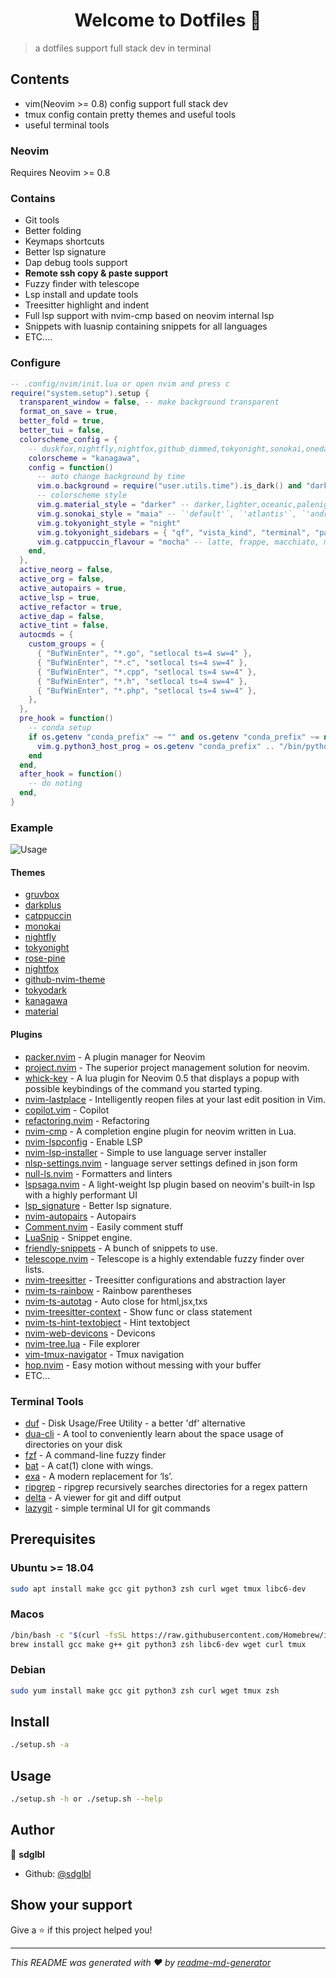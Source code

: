 <h1 align="center">Welcome to Dotfiles 👋</h1>
<p>
</p>

> a dotfiles support full stack dev in terminal

## Contents

- vim(Neovim >= 0.8) config support full stack dev
- tmux config contain pretty themes and useful tools
- useful terminal tools

### Neovim

Requires Neovim >= 0.8

### Contains

- Git tools
- Better folding
- Keymaps shortcuts
- Better lsp signature
- Dap debug tools support
- **Remote ssh copy & paste support**
- Fuzzy finder with telescope
- Lsp install and update tools
- Treesitter highlight and indent
- Full lsp support with nvim-cmp based on neovim internal lsp
- Snippets with luasnip containing snippets for all languages
- ETC....

### Configure

```lua
-- .config/nvim/init.lua or open nvim and press c
require("system.setup").setup {
  transparent_window = false, -- make background transparent
  format_on_save = true,
  better_fold = true,
  better_tui = false,
  colorscheme_config = {
    -- duskfox,nightfly,nightfox,github_dimmed,tokyonight,sonokai,onedarkpro,monokai_soda,catppuccin,tokyodark,kanagawa,material
    colorscheme = "kanagawa",
    config = function()
      -- auto change background by time
      vim.o.background = require("user.utils.time").is_dark() and "dark" or "light"
      -- colorscheme style
      vim.g.material_style = "darker" -- darker,lighter,oceanic,palenight,deep ocean
      vim.g.sonokai_style = "maia" -- `'default'`, `'atlantis'`, `'andromeda'`, `'shusia'`, `'maia'`, `'espresso'`
      vim.g.tokyonight_style = "night"
      vim.g.tokyonight_sidebars = { "qf", "vista_kind", "terminal", "packer" }
      vim.g.catppuccin_flavour = "mocha" -- latte, frappe, macchiato, mocha
    end,
  },
  active_neorg = false,
  active_org = false,
  active_autopairs = true,
  active_lsp = true,
  active_refactor = true,
  active_dap = false,
  active_tint = false,
  autocmds = {
    custom_groups = {
      { "BufWinEnter", "*.go", "setlocal ts=4 sw=4" },
      { "BufWinEnter", "*.c", "setlocal ts=4 sw=4" },
      { "BufWinEnter", "*.cpp", "setlocal ts=4 sw=4" },
      { "BufWinEnter", "*.h", "setlocal ts=4 sw=4" },
      { "BufWinEnter", "*.php", "setlocal ts=4 sw=4" },
    },
  },
  pre_hook = function()
    -- conda setup
    if os.getenv "conda_prefix" ~= "" and os.getenv "conda_prefix" ~= nil then
      vim.g.python3_host_prog = os.getenv "conda_prefix" .. "/bin/python"
    end
  end,
  after_hook = function()
    -- do noting
  end,
}

```

### Example

![Usage](/gifs/use.gif)

#### Themes

- [gruvbox](https://github.com/ellisonleao/gruvbox.nvim)
- [darkplus](https://github.com/martinsione/darkplus.nvim)
- [catppuccin](https://github.com/catppuccin/nvim)
- [monokai](https://github.com/tanvirtin/monokai.nvim)
- [nightfly](https://github.com/bluz71/vim-nightfly-guicolors)
- [tokyonight](https://github.com/folke/tokyonight.nvim)
- [rose-pine](https://github.com/rose-pine/neovim)
- [nightfox](https://github.com/EdenEast/nightfox.nvim)
- [github-nvim-theme](https://github.com/projekt0n/github-nvim-theme)
- [tokyodark](https://github.com/tiagovla/tokyodark.nvim)
- [kanagawa](https://github.com/rebelot/kanagawa.nvim)
- [material](https://github.com/marko-cerovac/material.nvim)

#### Plugins

- [packer.nvim](https://github.com/wbthomason/packer.nvim) - A plugin manager for Neovim
- [project.nvim](https://github.com/ahmedkhalf/project.nvim) - The superior project management solution for neovim.
- [whick-key](https://github.com/folke/which-key.nvim) - A lua plugin for Neovim 0.5 that displays a popup with possible keybindings of the command you started typing.
- [nvim-lastplace](https://github.com/ethanholz/nvim-lastplace) - Intelligently reopen files at your last edit position in Vim.
- [copilot.vim](https://github.com/github/copilot.vim) - Copilot
- [refactoring.nvim](https://github.com/ThePrimeagen/refactoring.nvim) - Refactoring
- [nvim-cmp](https://github.com/hrsh7th/nvim-cmp) - A completion engine plugin for neovim written in Lua.
- [nvim-lspconfig](https://github.com/neovim/nvim-lspconfig) - Enable LSP
- [nvim-lsp-installer](https://github.com/williamboman/nvim-lsp-installer) - Simple to use language server installer
- [nlsp-settings.nvim](http://github.com/tamago324/nlsp-settings.nvim) - language server settings defined in json form
- [null-ls.nvim](http://github.com/jose-elias-alvarez/null-ls.nvim) - Formatters and linters
- [lspsaga.nvim](https://github.com/tami5/lspsaga.nvim) - A light-weight lsp plugin based on neovim's built-in lsp with a highly performant UI
- [lsp_signature](https://github.com/ray-x/lsp_signature.nvim) - Better lsp signature.
- [nvim-autopairs](https://github.com/windwp/nvim-autopairs) - Autopairs
- [Comment.nvim](https://github.com/numToStr/Comment.nvim) - Easily comment stuff
- [LuaSnip](https://github.com/L3MON4D3/LuaSnip) - Snippet engine.
- [friendly-snippets](https://github.com/rafamadriz/friendly-snippets) - A bunch of snippets to use.
- [telescope.nvim](https://github.com/nvim-telescope/telescope.nvim) - Telescope is a highly extendable fuzzy finder over lists.
- [nvim-treesitter](https://github.com/nvim-treesitter/nvim-treesitter) - Treesitter configurations and abstraction layer
- [nvim-ts-rainbow](https://github.com/p00f/nvim-ts-rainbow) - Rainbow parentheses
- [nvim-ts-autotag](https://github.com/windwp/nvim-ts-autotag) - Auto close for html,jsx,txs
- [nvim-treesitter-context](https://github.com/romgrk/nvim-treesitter-context) - Show func or class statement
- [nvim-ts-hint-textobject](https://github.com/nvim-treesitter/nvim-treesitter-textobjects) - Hint textobject
- [nvim-web-devicons](https://github.com/kyazdani42/nvim-web-devicons) - Devicons
- [nvim-tree.lua](https://github.com/kyazdani42/nvim-tree.lua) - File explorer
- [vim-tmux-navigator](https://github.com/christoomey/vim-tmux-navigator) - Tmux navigation
- [hop.nvim](https://github.com/phaazon/hop.nvim) - Easy motion without messing with your buffer
- ETC...

### Terminal Tools

- [duf](https://github.com/muesli/duf) - Disk Usage/Free Utility - a better 'df' alternative
- [dua-cli](https://github.com/Byron/dua-cli) - A tool to conveniently learn about the space usage of directories on your disk
- [fzf](https://github.com/junegunn/fzf) - A command-line fuzzy finder
- [bat](https://www.google.com/search?client=firefox-b-d&q=bat+github) - A cat(1) clone with wings.
- [exa](https://github.com/ogham/exa) - A modern replacement for ‘ls’.
- [ripgrep](https://github.com/BurntSushi/ripgrep) - ripgrep recursively searches directories for a regex pattern
- [delta](https://github.com/dandavison/delta) - A viewer for git and diff output
- [lazygit](https://github.com/jesseduffield/lazygit) - simple terminal UI for git commands

## Prerequisites

### Ubuntu >= 18.04

```bash
sudo apt install make gcc git python3 zsh curl wget tmux libc6-dev
```

### Macos

```bash
/bin/bash -c "$(curl -fsSL https://raw.githubusercontent.com/Homebrew/install/HEAD/install.sh)"
brew install gcc make g++ git python3 zsh libc6-dev wget curl tmux
```

### Debian

```bash
sudo yum install make gcc git python3 zsh curl wget tmux zsh
```

## Install

```sh
./setup.sh -a
```

## Usage

```sh
./setup.sh -h or ./setup.sh --help
```

## Author

👤 **sdglbl**

- Github: [@sdglbl](https://github.com/sdglbl)

## Show your support

Give a ⭐️ if this project helped you!

---

_This README was generated with ❤️ by [readme-md-generator](https://github.com/kefranabg/readme-md-generator)_
